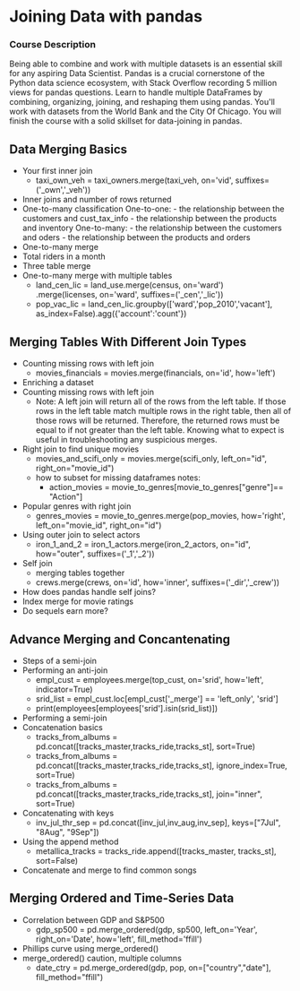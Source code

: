 # Joining Data with pandas
### Course Description
Being able to combine and work with multiple datasets is an essential skill for any aspiring Data Scientist. Pandas is a crucial cornerstone of the Python data science ecosystem, with Stack Overflow recording 5 million views for pandas questions. Learn to handle multiple DataFrames by combining, organizing, joining, and reshaping them using pandas. You'll work with datasets from the World Bank and the City Of Chicago. You will finish the course with a solid skillset for data-joining in pandas.

## Data Merging Basics
- Your first inner join
    - taxi_own_veh = taxi_owners.merge(taxi_veh, on='vid', suffixes=('_own','_veh'))
- Inner joins and number of rows returned
- One-to-many classification
    One-to-one:
        - the relationship between the customers and cust_tax_info
        - the relationship between the products and inventory
    One-to-many:
        - the relationship between the customers and oders
        - the relationship between the products and orders
- One-to-many merge
- Total riders in a month
- Three table merge
- One-to-many merge with multiple tables
    - land_cen_lic = land_use.merge(census, on='ward') \
                    .merge(licenses, on='ward', suffixes=('_cen','_lic'))
    - pop_vac_lic = land_cen_lic.groupby(['ward','pop_2010','vacant'], 
                                   as_index=False).agg({'account':'count'})

## Merging Tables With Different Join Types
- Counting missing rows with left join
    - movies_financials = movies.merge(financials, on='id', how='left')
- Enriching a dataset
- Counting missing rows with left join
    - Note: A left join will return all of the rows from the left table. If those rows in the left table match multiple rows in the right table, then all of those rows will be returned. Therefore, the returned rows must be equal to if not greater than the left table. Knowing what to expect is useful in troubleshooting any suspicious merges.
- Right join to find unique movies
    - movies_and_scifi_only = movies.merge(scifi_only, left_on="id", right_on="movie_id")
    - how to subset for missing dataframes notes:
        - action_movies = movie_to_genres[movie_to_genres["genre"]== "Action"]
- Popular genres with right join
    - genres_movies = movie_to_genres.merge(pop_movies, how='right', 
                                      left_on="movie_id", 
                                      right_on="id")
- Using outer join to select actors
    - iron_1_and_2 = iron_1_actors.merge(iron_2_actors,
                                     on="id",
                                     how="outer",
                                     suffixes=('_1','_2'))
- Self join
    - merging tables together
    - crews.merge(crews, on='id', how='inner',
                                suffixes=('_dir','_crew'))
- How does pandas handle self joins?
- Index merge for movie ratings
- Do sequels earn more?

## Advance Merging and Concantenating
- Steps of a semi-join
- Performing an anti-join
    - empl_cust = employees.merge(top_cust, on='srid', 
                            how='left', indicator=True)
    - srid_list = empl_cust.loc[empl_cust['_merge'] == 'left_only', 'srid']
    - print(employees[employees['srid'].isin(srid_list)])
- Performing a semi-join
- Concatenation basics
    - tracks_from_albums = pd.concat([tracks_master,tracks_ride,tracks_st],
                               sort=True)
    - tracks_from_albums = pd.concat([tracks_master,tracks_ride,tracks_st],
                               ignore_index=True,
                               sort=True)
    - tracks_from_albums = pd.concat([tracks_master,tracks_ride,tracks_st],
                               join="inner",
                               sort=True)
- Concatenating with keys
    - inv_jul_thr_sep = pd.concat([inv_jul,inv_aug,inv_sep], 
                            keys=["7Jul", "8Aug", "9Sep"])
- Using the append method
    - metallica_tracks = tracks_ride.append([tracks_master, tracks_st], sort=False)
- Concatenate and merge to find common songs

## Merging Ordered and Time-Series Data
- Correlation between GDP and S&P500
    - gdp_sp500 = pd.merge_ordered(gdp, sp500, left_on='Year', right_on='Date', 
                             how='left',  fill_method='ffill')
- Phillips curve using merge_ordered()
- merge_ordered() caution, multiple columns
    - date_ctry = pd.merge_ordered(gdp, pop, on=["country","date"], fill_method="ffill")